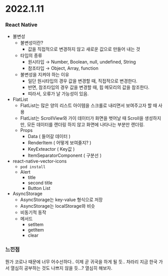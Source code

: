 # 2022.1.11

### React Native

-   불변성
    -   불변성이란?
        -   값을 직접적으로 변경하지 않고 새로운 값으로 만들어 내는 것
    -   타입의 종류
        -   원시타입 → Number, Boolean, null, undefined, String
        -   참조타입 → Object, Array, function
    -   불변성을 지켜야 하는 이유
        -   일단 원시타입의 경우 값을 변경할 때, 직접적으로 변경한다.
        -   반면, 참조타입의 경우 값을 변경할 때, 힙 메모리의 값을 참조한다.
        -   띠라서, 오류가 날 가능성이 있음.
-   FlatList
    -   FlatList는 많은 양의 리스트 아이템을 스크롤로 내리면서 보여주고자 할 때 사용
    -   FlatList는 ScrollView와 가이 데이터가 화면을 벗어날 때 Scroll을 생성하지만, 모든 데이터를 랜더링 하지 않고 화면에 나타나는 부분만 랜더링.
    -   Props
        -   Data ( 들어갈 데이터 )
        -   RenderItem ( 어떻게 보여줄지? )
        -   KeyExteactor ( Key값 )
        -   ItemSeparatorComponent ( 구분선 )
-   react-native-vector-icons
    -   `pod install`
    -   Alert
        -   title
        -   second title
        -   Button List
-   AsyncStorage
    -   AsyncStorage는 key-value 형식으로 저장
    -   AsyncStorage는 localStorage와 비슷
    -   비동기적 동작
    -   메서드
        -   setItem
        -   getItem
        -   clear

### 느낀점

뭔가 코로나 때문에 너무 어수선하다.. 이제 곧 귀국을 하게 될 듯.. 차라리 지금 한국 가서 열심히 공부하는 것도 나쁘지 않을 듯...? 열심히 해보자.
